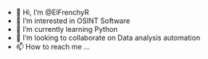 - 👋 Hi, I’m @ElFrenchyR
- 👀 I’m interested in OSINT Software
- 🌱 I’m currently learning Python
- 💞️ I’m looking to collaborate on Data analysis automation 
- 📫 How to reach me ...

<!---
ElFrenchyR/ElFrenchyR is a ✨ special ✨ repository because its `README.md` (this file) appears on your GitHub profile.
You can click the Preview link to take a look at your changes.
--->
